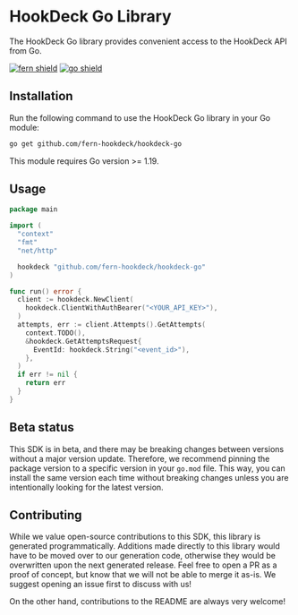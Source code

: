 # HookDeck Go Library

The HookDeck Go library provides convenient access to the HookDeck API from Go.

[![fern shield](https://img.shields.io/badge/%F0%9F%8C%BF-SDK%20generated%20by%20Fern-brightgreen)](https://github.com/fern-api/fern)
[![go shield](https://img.shields.io/badge/go-docs-blue)](https://pkg.go.dev/github.com/fern-hookdeck/hookdeck-go)

## Installation

Run the following command to use the HookDeck Go library in your Go module:

```sh
go get github.com/fern-hookdeck/hookdeck-go
```

This module requires Go version >= 1.19.

## Usage

```go
package main

import (
  "context"
  "fmt"
  "net/http"

  hookdeck "github.com/fern-hookdeck/hookdeck-go"
)

func run() error {
  client := hookdeck.NewClient(
    hookdeck.ClientWithAuthBearer("<YOUR_API_KEY>"),
  )
  attempts, err := client.Attempts().GetAttempts(
    context.TODO(),
    &hookdeck.GetAttemptsRequest{
      EventId: hookdeck.String("<event_id>"),
    },
  )
  if err != nil {
    return err
  }
}
```

## Beta status

This SDK is in beta, and there may be breaking changes between versions without a major version update.
Therefore, we recommend pinning the package version to a specific version in your `go.mod` file. This way,
you can install the same version each time without breaking changes unless you are intentionally looking
for the latest version.

## Contributing

While we value open-source contributions to this SDK, this library is generated programmatically. Additions
made directly to this library would have to be moved over to our generation code, otherwise they would be
overwritten upon the next generated release. Feel free to open a PR as a proof of concept, but know that we
will not be able to merge it as-is. We suggest opening an issue first to discuss with us!

On the other hand, contributions to the README are always very welcome!
